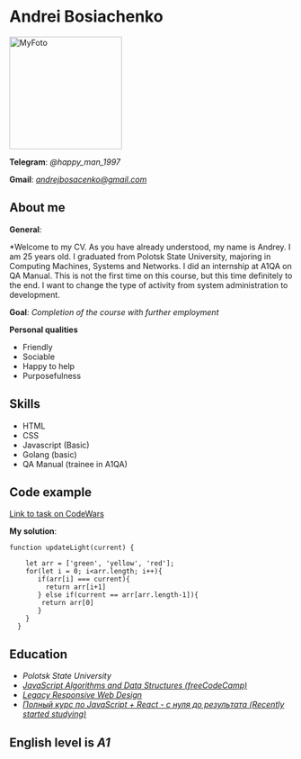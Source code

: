 # Andrei Bosiachenko                                                            
<img src="https://sun9-44.userapi.com/impg/3sx1peZ-0Xug7qJrlN8uudoAJg2xfy1JK4BMxw/QQ9hn5EYQ8s.jpg?size=1280x877&quality=95&sign=ef800efc1d7779535c57f2742f4a3d28&type=album" alt="MyFoto" width="200px">

**Telegram**: *@happy_man_1997*

**Gmail**: *andrejbosacenko@gmail.com*

## About me
**General**:


*Welcome to my CV. As you have already understood, my name is Andrey. I am 25 years old. I graduated from Polotsk State University, majoring in Computing Machines, Systems and Networks. I did an internship at A1QA on QA Manual. This is not the first time on this course, but this time definitely to the end. I want to change the type of activity from system administration to development.


**Goal**: *Completion of the course with further employment*

**Personal qualities**
* Friendly
* Sociable
* Happy to help
* Purposefulness

## Skills

* HTML
* CSS
* Javascript (Basic)
* Golang (basic)
* QA Manual (trainee in A1QA)

## Code example
[Link to task on CodeWars](https://www.codewars.com/kata/58649884a1659ed6cb000072)

**My solution**:

```
function updateLight(current) {
  
    let arr = ['green', 'yellow', 'red'];
    for(let i = 0; i<arr.length; i++){
       if(arr[i] === current){
         return arr[i+1]
       } else if(current == arr[arr.length-1]){
        return arr[0]
       }
    }
  }
```

## Education
* *Polotsk State University*
* *[JavaScript Algorithms and Data Structures (freeCodeCamp)](https://www.freecodecamp.org/learn/javascript-algorithms-and-data-structures/)*
* *[Legacy Responsive Web Design](https://www.freecodecamp.org/learn/responsive-web-design/)*
* *[Полный курс по JavaScript + React - с нуля до результата (Recently started studying)](https://coursehunter.net/course/polnyy-kurs-po-javascript-s-nulya-do-rezultata?lesson=14)*

## English level is *A1*